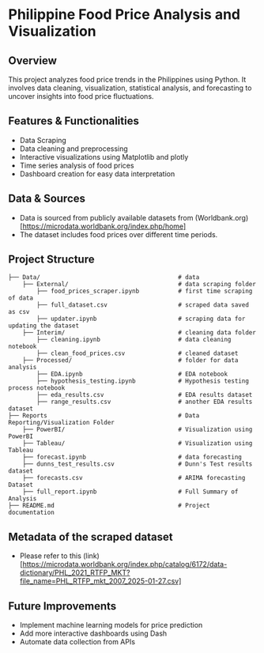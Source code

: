 # Philippine Food Price Analysis and Visualization

## Overview
This project analyzes food price trends in the Philippines using Python. It involves data cleaning, visualization, statistical analysis, and forecasting to uncover insights into food price fluctuations.

## Features & Functionalities
- Data Scraping
- Data cleaning and preprocessing
- Interactive visualizations using Matplotlib and plotly
- Time series analysis of food prices
- Dashboard creation for easy data interpretation


## Data & Sources
- Data is sourced from publicly available datasets from (Worldbank.org)[https://microdata.worldbank.org/index.php/home]
- The dataset includes food prices over different time periods.

## Project Structure
```
├── Data/                                       # data
    ├── External/                               # data scraping folder
        ├── food_prices_scraper.ipynb           # first time scraping of data
        ├── full_dataset.csv                    # scraped data saved as csv  
        ├── updater.ipynb                       # scraping data for updating the dataset
    ├── Interim/                                # cleaning data folder
        ├── cleaning.ipynb                      # data cleaning notebook
        ├── clean_food_prices.csv               # cleaned dataset
    ├── Processed/                              # folder for data analysis
        ├── EDA.ipynb                           # EDA notebook
        ├── hypothesis_testing.ipynb            # Hypothesis testing process notebook
        ├── eda_results.csv                     # EDA results dataset
        ├── range_results.csv                   # another EDA results dataset
├── Reports                                     # Data Reporting/Visualization Folder
    ├── PowerBI/                                # Visualization using PowerBI
    ├── Tableau/                                # Visualization using Tableau
    ├── forecast.ipynb                          # data forecasting
    ├── dunns_test_results.csv                  # Dunn's Test results dataset
    ├── forecasts.csv                           # ARIMA forecasting Dataset
    ├── full_report.ipynb                       # Full Summary of Analysis
├── README.md                                   # Project documentation

```

## Metadata of the scraped dataset
- Please refer to this (link)[https://microdata.worldbank.org/index.php/catalog/6172/data-dictionary/PHL_2021_RTFP_MKT?file_name=PHL_RTFP_mkt_2007_2025-01-27.csv]

## Future Improvements
- Implement machine learning models for price prediction
- Add more interactive dashboards using Dash
- Automate data collection from APIs

